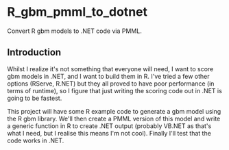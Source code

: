 # R_gbm_pmml_to_dotnet

Convert R gbm models to .NET code via PMML.

## Introduction
Whilst I realize it's not something that everyone will need, I want to score gbm models in .NET, and I want to build them in R. I've tried a few other options (RServe, R.NET) but they all proved to have poor performance (in terms of runtime), so I figure that just writing the scoring code out in .NET is going to be fastest.

This project will have some R example code to generate a gbm model using the R gbm library. We'll then create a PMML version of this model and write a generic function in R to create .NET output (probably VB.NET as that's what I need, but I realise this means I'm not cool). Finally I'll test that the code works in .NET.


